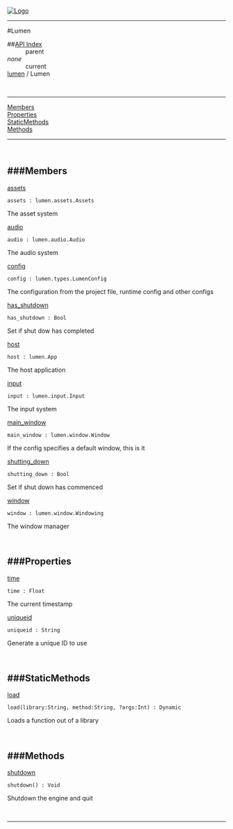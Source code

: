 
[![Logo](../../images/logo.png)](../../index.html)

---

#Lumen


##[API Index](../../api/index.html#lumen)   
&emsp;&emsp;&emsp;parent    
_none_   
&emsp;&emsp;&emsp;current    
[lumen](./) / Lumen

<br/>

---


[Members](#Members)   
[Properties](#Properties)   
[StaticMethods](#StaticMethods)   
[Methods](#Methods)   


---

&nbsp;   

<a class="lift" name="Members" ></a>
###Members   
---
<a class="lift" name="assets" href="#assets">assets</a>



`assets : lumen.assets.Assets`

<span class="small_desc_flat"> The asset system </span>   

<a class="lift" name="audio" href="#audio">audio</a>



`audio : lumen.audio.Audio`

<span class="small_desc_flat"> The audio system </span>   

<a class="lift" name="config" href="#config">config</a>



`config : lumen.types.LumenConfig`

<span class="small_desc_flat"> The configuration from the project file, runtime config and other configs </span>   

<a class="lift" name="has_shutdown" href="#has_shutdown">has_shutdown</a>



`has_shutdown : Bool`

<span class="small_desc_flat"> Set if shut dow has completed </span>   

<a class="lift" name="host" href="#host">host</a>



`host : lumen.App`

<span class="small_desc_flat"> The host application </span>   

<a class="lift" name="input" href="#input">input</a>



`input : lumen.input.Input`

<span class="small_desc_flat"> The input system </span>   

<a class="lift" name="main_window" href="#main_window">main_window</a>



`main_window : lumen.window.Window`

<span class="small_desc_flat"> If the config specifies a default window, this is it </span>   

<a class="lift" name="shutting_down" href="#shutting_down">shutting_down</a>



`shutting_down : Bool`

<span class="small_desc_flat"> Set if shut down has commenced </span>   

<a class="lift" name="window" href="#window">window</a>



`window : lumen.window.Windowing`

<span class="small_desc_flat"> The window manager </span>   

&nbsp;   

<a class="lift" name="Properties" ></a>
###Properties   
---
<a class="lift" name="time" href="#time">time</a>



`time : Float`

<span class="small_desc_flat"> The current timestamp </span>   

<a class="lift" name="uniqueid" href="#uniqueid">uniqueid</a>



`uniqueid : String`

<span class="small_desc_flat"> Generate a unique ID to use </span>   

&nbsp;   

<a class="lift" name="StaticMethods" ></a>
###StaticMethods   
---
<a class="lift" name="load" href="#load">load</a>



`load(library:String, method:String, ?args:Int) : Dynamic`

<span class="small_desc_flat"> Loads a function out of a library </span>   

&nbsp;   

<a class="lift" name="Methods" ></a>
###Methods   
---
<a class="lift" name="shutdown" href="#shutdown">shutdown</a>



`shutdown() : Void`

<span class="small_desc_flat"> Shutdown the engine and quit </span>   



&nbsp;
&nbsp;
&nbsp;

---  


&nbsp;   
&nbsp;   